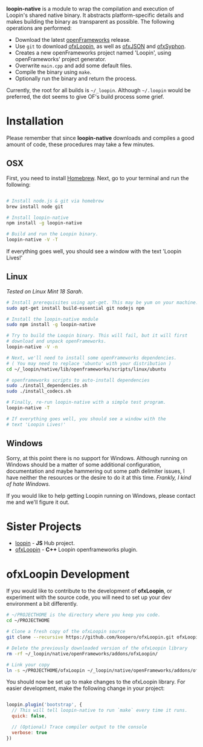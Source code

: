 **loopin-native** is a module to wrap the compilation and execution of Loopin's shared native binary. It abstracts platform-specific details and makes building the binary as transparent as possible. The following operations are performed:

* Download the latest [openFrameworks](http://openframeworks.cc) release.
* Use `git` to download [ofxLoopin](https://github.com/koopero/ofxLoopin#README), as well as [ofxJSON](https://github.com/jefftimesten/ofxJSON) and [ofxSyphon](https://github.com/astellato/ofxSyphon).
* Creates a new openFrameworks project named 'Loopin', using openFrameworks' project generator.
* Overwrite `main.cpp` and add some default files.
* Compile the binary using `make`.
* Optionally run the binary and return the process.

Currently, the root for all builds is `~/_loopin`. Although `~/.loopin` would be preferred, the dot seems to give OF's build process some grief.

# Installation

Please remember that since **loopin-native** downloads and compiles a good amount of code, these procedures may take a few minutes.

## OSX

First, you need to install [Homebrew](http://brew.sh/). Next, go to your terminal and run the following:

``` sh

# Install node.js & git via homebrew
brew install node git

# Install loopin-native
npm install -g loopin-native

# Build and run the Loopin binary.
loopin-native -V -T
```

If everything goes well, you should see a window with the text 'Loopin Lives!'

## Linux

*Tested on Linux Mint 18 Sarah*.

``` sh
# Install prerequisites using apt-get. This may be yum on your machine.
sudo apt-get install build-essential git nodejs npm

# Install the loopin-native module
sudo npm install -g loopin-native

# Try to build the Loopin binary. This will fail, but it will first
# download and unpack openFrameworks.
loopin-native -V -n

# Next, we'll need to install some openFrameworks dependencies.
# ( You may need to replace 'ubuntu' with your distribution )
cd ~/_loopin/native/lib/openframeworks/scripts/linux/ubuntu

# openframeworks scripts to auto-install dependencies
sudo ./install_dependencies.sh
sudo ./install_codecs.sh

# Finally, re-run loopin-native with a simple test program.  
loopin-native -T

# If everything goes well, you should see a window with the
# text 'Loopin Lives!'
```


## Windows

Sorry, at this point there is no support for Windows. Although running on Windows should be a matter of some additional configuration, documentation and maybe hammering out some path delimiter issues, I have neither the resources or the desire to do it at this time. *Frankly, I kind of hate Windows.*

If you would like to help getting Loopin running on Windows, please contact me and we'll figure it out.

# Sister Projects
* [loopin](https://github.com/koopero/loopin#README) - **JS** Hub project.
* [ofxLoopin](https://github.com/koopero/ofxLoopin#README) - **C++** Loopin openframeworks plugin.


# ofxLoopin Development

If you would like to contribute to the development of **ofxLoopin**, or experiment with the source code, you will need to set up your dev environment a bit differently.

``` sh
# ~/PROJECTHOME is the directory where you keep you code.
cd ~/PROJECTHOME

# Clone a fresh copy of the ofxLoopin source
git clone --recursive https://github.com/koopero/ofxLoopin.git ofxLoopin

# Delete the previously downloaded version of the ofxLoopin library
rm -rf ~/_loopin/native/openFrameworks/addons/ofxLoopin/

# Link your copy
ln -s ~/PROJECTHOME/ofxLoopin ~/_loopin/native/openFrameworks/addons/ofxLoopin
```

You should now be set up to make changes to the ofxLoopin library. For easier development, make the following change in your project:

``` js

loopin.plugin('bootstrap', {
  // This will tell loopin-native to run `make` every time it runs.
  quick: false,

  // (Optional) Trace compiler output to the console
  verbose: true
})
```
